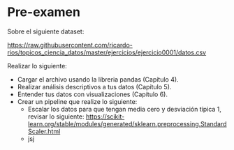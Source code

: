 # Pre-examen 

Sobre el siguiente dataset: 

https://raw.githubusercontent.com/ricardo-rios/topicos_ciencia_datos/master/ejercicios/ejercicio0001/datos.csv

Realizar lo siguiente: 

* Cargar el archivo usando la líbreria pandas (Capítulo 4). 
* Realizar análisis descriptivos a tus datos (Capítulo 5).
* Entender tus datos con visualizaciones (Capítulo 6).
* Crear un pipeline que realize lo siguiente: 
   * Escalar los datos para que tengan media cero y desviación típica 1, revisar lo siguiente: https://scikit-learn.org/stable/modules/generated/sklearn.preprocessing.StandardScaler.html
   * jsj 





